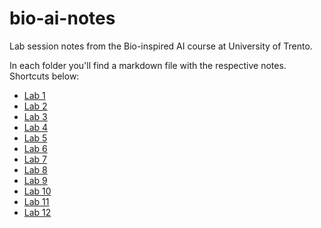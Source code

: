 # bio-ai-notes
Lab session notes from the Bio-inspired AI course at University of Trento.

In each folder you'll find a markdown file with the respective notes. Shortcuts below:

  -  [Lab 1](./Lab01/lab1.md)
  -  [Lab 2](./Lab02/lab2.md)
  -  [Lab 3](./Lab03/lab3.md)
  -  [Lab 4](./Lab04/lab4.md)
  -  [Lab 5](./Lab05/lab5.md)
  -  [Lab 6](./Lab06/lab6.md)
  -  [Lab 7](./Lab07/lab7.md)
  -  [Lab 8](./Lab08/lab8.md)
  -  [Lab 9](./Lab09/lab9.md)
  - [Lab 10](./Lab10/lab10.md)
  - [Lab 11](./Lab11/lab11.md)
  - [Lab 12](./Lab12/lab12.md)